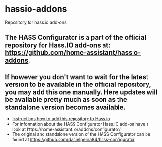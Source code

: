 # hassio-addons
Repository for hass.io add-ons

## The HASS Configurator is a part of the official repository for Hass.IO add-ons at: https://github.com/home-assistant/hassio-addons.  
## If however you don't want to wait for the latest version to be available in the official repository, you may add this one manually. Here updates will be available pretty much as soon as the standalone version becomes available.

 - [Instructions how to add this repository to Hass.io](https://home-assistant.io/hassio/installing_third_party_addons/)
 - For information about the HASS Configurator Hass.IO add-on have a look at https://home-assistant.io/addons/configurator/  
 - The original and standalone version of the HASS Configurator can be found at https://github.com/danielperna84/hass-configurator
